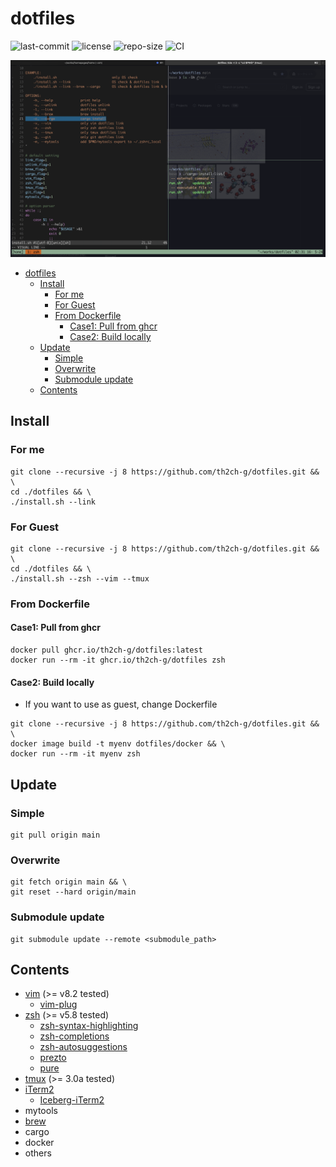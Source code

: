 # dotfiles
![last-commit](https://img.shields.io/github/last-commit/th2ch-g/dotfiles)
![license](https://img.shields.io/github/license/th2ch-g/dotfiles)
![repo-size](https://img.shields.io/github/repo-size/th2ch-g/dotfiles)
![CI](https://github.com/th2ch-g/dotfiles/actions/workflows/CI.yaml/badge.svg)

![example](others/example.png)

- [dotfiles](#dotfiles)
  - [Install](#install)
    - [For me](#for-me)
    - [For Guest](#for-guest)
    - [From Dockerfile](#from-dockerfile)
      - [Case1: Pull from ghcr](#case1-pull-from-ghcr)
      - [Case2: Build locally](#case2-build-locally)
  - [Update](#update)
    - [Simple](#simple)
    - [Overwrite](#overwrite)
    - [Submodule update](#submodule-update)
  - [Contents](#contents)

## Install
### For me
~~~shell
git clone --recursive -j 8 https://github.com/th2ch-g/dotfiles.git && \
cd ./dotfiles && \
./install.sh --link
~~~

### For Guest
~~~shell
git clone --recursive -j 8 https://github.com/th2ch-g/dotfiles.git && \
cd ./dotfiles && \
./install.sh --zsh --vim --tmux
~~~

### From Dockerfile
#### Case1: Pull from ghcr
~~~shell
docker pull ghcr.io/th2ch-g/dotfiles:latest
docker run --rm -it ghcr.io/th2ch-g/dotfiles zsh
~~~

#### Case2: Build locally
- If you want to use as guest, change Dockerfile
~~~shell
git clone --recursive -j 8 https://github.com/th2ch-g/dotfiles.git && \
docker image build -t myenv dotfiles/docker && \
docker run --rm -it myenv zsh
~~~

## Update
### Simple
~~~
git pull origin main
~~~

### Overwrite
~~~
git fetch origin main && \
git reset --hard origin/main
~~~

### Submodule update
~~~
git submodule update --remote <submodule_path>
~~~

## Contents
- [vim](https://github.com/vim/vim) (>= v8.2 tested)
  - [vim-plug](https://github.com/junegunn/vim-plug)
- [zsh](https://github.com/zsh-users/zsh) (>= v5.8 tested)
  - [zsh-syntax-highlighting](https://github.com/zsh-users/zsh-syntax-highlighting)
  - [zsh-completions](https://github.com/zsh-users/zsh-completions)
  - [zsh-autosuggestions](https://github.com/zsh-users/zsh-autosuggestions)
  - [prezto](https://github.com/sorin-ionescu/prezto)
  - [pure](https://github.com/sindresorhus/pure)
- [tmux](https://github.com/tmux/tmux) (>= 3.0a tested)
- [iTerm2](https://github.com/gnachman/iTerm2)
  - [Iceberg-iTerm2](https://github.com/Arc0re/Iceberg-iTerm2) 
- mytools
- [brew](https://github.com/Homebrew/brew)
- cargo
- docker
- others
